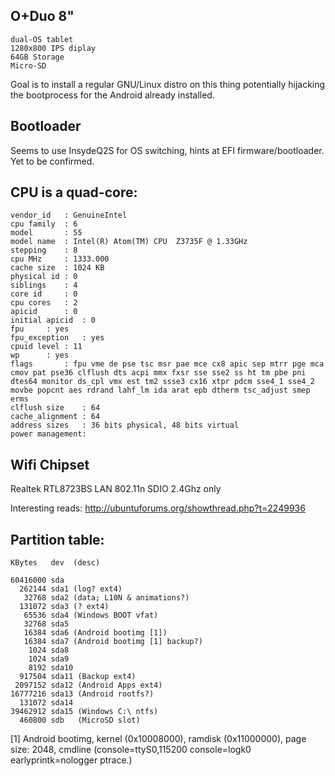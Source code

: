 ## O+Duo 8" 

```
dual-OS tablet
1280x800 IPS diplay
64GB Storage
Micro-SD
```

Goal is to install a regular GNU/Linux distro on this thing potentially hijacking the bootprocess for the Android already installed.

## Bootloader

Seems to use InsydeQ2S for OS switching, hints at EFI firmware/bootloader. Yet to be confirmed.

## CPU is a quad-core:
```
vendor_id	: GenuineIntel
cpu family	: 6
model		: 55
model name	: Intel(R) Atom(TM) CPU  Z3735F @ 1.33GHz
stepping	: 8
cpu MHz		: 1333.000
cache size	: 1024 KB
physical id	: 0
siblings	: 4
core id		: 0
cpu cores	: 2
apicid		: 0
initial apicid	: 0
fpu		: yes
fpu_exception	: yes
cpuid level	: 11
wp		: yes
flags		: fpu vme de pse tsc msr pae mce cx8 apic sep mtrr pge mca cmov pat pse36 clflush dts acpi mmx fxsr sse sse2 ss ht tm pbe pni dtes64 monitor ds_cpl vmx est tm2 ssse3 cx16 xtpr pdcm sse4_1 sse4_2 movbe popcnt aes rdrand lahf_lm ida arat epb dtherm tsc_adjust smep erms
clflush size	: 64
cache_alignment	: 64
address sizes	: 36 bits physical, 48 bits virtual
power management:
```

## Wifi Chipset

Realtek RTL8723BS LAN 802.11n SDIO 2.4Ghz only

Interesting reads:
http://ubuntuforums.org/showthread.php?t=2249936

## Partition table:
```
KBytes   dev  (desc)

60416000 sda
  262144 sda1 (log? ext4)
   32768 sda2 (data; L10N & animations?) 
  131072 sda3 (? ext4)
   65536 sda4 (Windows BOOT vfat)
   32768 sda5
   16384 sda6 (Android bootimg [1])
   16384 sda7 (Android bootimg [1] backup?)
    1024 sda8
    1024 sda9
    8192 sda10
  917504 sda11 (Backup ext4)
 2097152 sda12 (Android Apps ext4)
16777216 sda13 (Android rootfs?)
  131072 sda14
39462912 sda15 (Windows C:\ ntfs)
  460800 sdb   (MicroSD slot)
```

[1] Android bootimg, kernel (0x10008000), ramdisk (0x11000000), page size: 2048, cmdline (console=ttyS0,115200 console=logk0 earlyprintk=nologger ptrace.)
